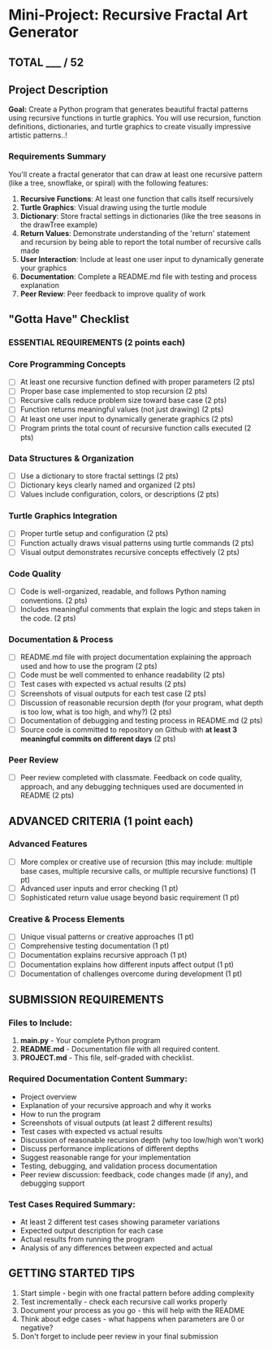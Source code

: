 # Mini-Project: Recursive Fractal Art Generator

## TOTAL ___ / 52

## Project Description

**Goal:** Create a Python program that generates beautiful fractal patterns using recursive functions in turtle graphics.
You will use recursion, function definitions, dictionaries, and turtle graphics to create visually impressive artistic patterns..!

### Requirements Summary
You'll create a fractal generator that can draw at least one recursive pattern (like a tree, snowflake, or spiral) with the following features:

1. **Recursive Functions**: At least one function that calls itself recursively
2. **Turtle Graphics**: Visual drawing using the turtle module
3. **Dictionary**: Store fractal settings in dictionaries (like the tree seasons in the drawTree example)
4. **Return Values**: Demonstrate understanding of the 'return' statement and recursion by being able to report the total number of recursive calls made
5. **User Interaction**: Include at least one user input to dynamically generate your graphics
6. **Documentation**: Complete a README.md file with testing and process explanation
7. **Peer Review**: Peer feedback to improve quality of work

## "Gotta Have" Checklist

### **ESSENTIAL REQUIREMENTS** (2 points each)

### **Core Programming Concepts**
- [ ] At least one recursive function defined with proper parameters (2 pts)
- [ ] Proper base case implemented to stop recursion (2 pts)
- [ ] Recursive calls reduce problem size toward base case (2 pts)
- [ ] Function returns meaningful values (not just drawing) (2 pts)
- [ ] At least one user input to dynamically generate graphics (2 pts)
- [ ] Program prints the total count of recursive function calls executed (2 pts)

### **Data Structures & Organization**
- [ ] Use a dictionary to store fractal settings (2 pts)
- [ ] Dictionary keys clearly named and organized (2 pts)
- [ ] Values include configuration, colors, or descriptions (2 pts)

### **Turtle Graphics Integration**
- [ ] Proper turtle setup and configuration (2 pts)
- [ ] Function actually draws visual patterns using turtle commands (2 pts)
- [ ] Visual output demonstrates recursive concepts effectively (2 pts)

### **Code Quality**
- [ ] Code is well-organized, readable, and follows Python naming conventions. (2 pts)
- [ ] Includes meaningful comments that explain the logic and steps taken in the code. (2 pts)

### **Documentation & Process**
- [ ] README.md file with project documentation explaining the approach used and how to use the program (2 pts)
- [ ] Code must be well commented to enhance readability (2 pts)
- [ ] Test cases with expected vs actual results (2 pts)
- [ ] Screenshots of visual outputs for each test case (2 pts)
- [ ] Discussion of reasonable recursion depth (for your program, what depth is too low, what is too high, and why?) (2 pts)
- [ ] Documentation of debugging and testing process in README.md (2 pts)
- [ ] Source code is committed to repository on Github with **at least 3 meaningful commits on different days** (2 pts)

### **Peer Review**
- [ ] Peer review completed with classmate. Feedback on code quality, approach, and any debugging techniques used are documented in README (2 pts)

## **ADVANCED CRITERIA** (1 point each)

### **Advanced Features**
- [ ] More complex or creative use of recursion (this may include: multiple base cases, multiple recursive calls, or multiple recursive functions) (1 pt)
- [ ] Advanced user inputs and error checking (1 pt)
- [ ] Sophisticated return value usage beyond basic requirement (1 pt)

### **Creative & Process Elements**
- [ ] Unique visual patterns or creative approaches (1 pt)
- [ ] Comprehensive testing documentation (1 pt)
- [ ] Documentation explains recursive approach (1 pt)
- [ ] Documentation explains how different inputs affect output (1 pt)
- [ ] Documentation of challenges overcome during development (1 pt)

## **SUBMISSION REQUIREMENTS**

### **Files to Include:**
1. **main.py** - Your complete Python program
2. **README.md** - Documentation file with all required content.
2. **PROJECT.md** - This file, self-graded with checklist.

### **Required Documentation Content Summary:**
- Project overview
- Explanation of your recursive approach and why it works
- How to run the program
- Screenshots of visual outputs (at least 2 different results)
- Test cases with expected vs actual results
- Discussion of reasonable recursion depth (why too low/high won't work)
- Discuss performance implications of different depths
- Suggest reasonable range for your implementation
- Testing, debugging, and validation process documentation
- Peer review discussion: feedback, code changes made (if any), and debugging support

### **Test Cases Required Summary:**
- At least 2 different test cases showing parameter variations
- Expected output description for each case
- Actual results from running the program
- Analysis of any differences between expected and actual

## **GETTING STARTED TIPS**

1. Start simple - begin with one fractal pattern before adding complexity
2. Test incrementally - check each recursive call works properly
3. Document your process as you go - this will help with the README
4. Think about edge cases - what happens when parameters are 0 or negative?
5. Don't forget to include peer review in your final submission
